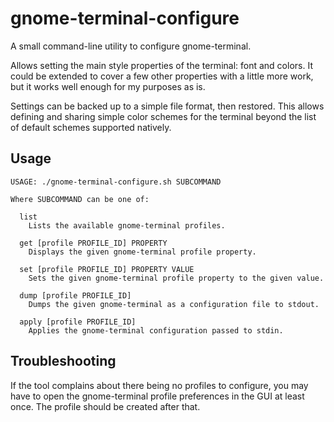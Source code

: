 # gnome-terminal-configure

A small command-line utility to configure gnome-terminal.

Allows setting the main style properties of the terminal: font and colors. It
could be extended to cover a few other properties with a little more work, but
it works well enough for my purposes as is.

Settings can be backed up to a simple file format, then restored. This allows
defining and sharing simple color schemes for the terminal beyond the list of
default schemes supported natively.

## Usage

```
USAGE: ./gnome-terminal-configure.sh SUBCOMMAND

Where SUBCOMMAND can be one of:

  list
    Lists the available gnome-terminal profiles.

  get [profile PROFILE_ID] PROPERTY
    Displays the given gnome-terminal profile property.

  set [profile PROFILE_ID] PROPERTY VALUE
    Sets the given gnome-terminal profile property to the given value.

  dump [profile PROFILE_ID]
    Dumps the given gnome-terminal as a configuration file to stdout.

  apply [profile PROFILE_ID]
    Applies the gnome-terminal configuration passed to stdin.
```

## Troubleshooting

If the tool complains about there being no profiles to configure, you may have
to open the gnome-terminal profile preferences in the GUI at least once. The
profile should be created after that.

